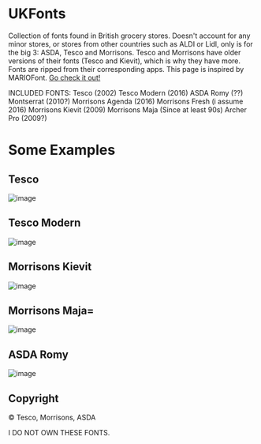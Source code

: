 # UKFonts
Collection of fonts found in British grocery stores.
Doesn't account for any minor stores, or stores from other countries such as ALDI or Lidl, only is for the big 3: ASDA, Tesco and Morrisons. Tesco and Morrisons have older versions of their fonts (Tesco and Kievit), which is why they have more.
Fonts are ripped from their corresponding apps.
This page is inspired by MARIOFont. [Go check it out!](https://github.com/yell0wsuit/MARIOFont)

INCLUDED FONTS:
Tesco (2002) 
Tesco Modern (2016)
ASDA Romy (??)
Montserrat (2010?)
Morrisons Agenda (2016)
Morrisons Fresh (i assume 2016)
Morrisons Kievit (2009)
Morrisons Maja (Since at least 90s)
Archer Pro (2009?)

# Some Examples

## Tesco
![image](https://i.imgur.com/quwKUt1.png)

## Tesco Modern
![image](https://i.imgur.com/nrH5Hfi.png)

## Morrisons Kievit
![image](https://i.imgur.com/B1KD5SM.png)

## Morrisons Maja=
![image](https://i.imgur.com/ovltfoB.png)

## ASDA Romy
![image](https://i.imgur.com/rid3WJG.png)

## Copyright
© Tesco, Morrisons, ASDA

I DO NOT OWN THESE FONTS.
